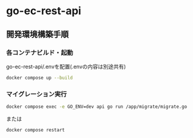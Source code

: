# go-ec-rest-api

## 開発環境構築手順

### 各コンテナビルド・起動
go-ec-rest-api/.envを配置(.envの内容は別途共有)
```bash
docker compose up --build
```

### マイグレーション実行
```bash
docker compose exec -e GO_ENV=dev api go run /app/migrate/migrate.go
```
または
```bash
docker compose restart
```
